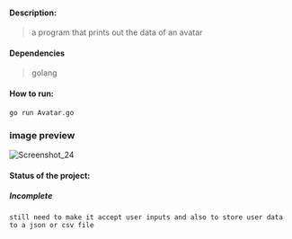 #### Description:
 > a program that prints out the data of an avatar

#### Dependencies
> golang


#### How to run:
```go run Avatar.go```

### image preview    
![Screenshot_24](https://user-images.githubusercontent.com/71889751/136706185-525d9a38-9ddf-4703-9cdb-60e01f530904.png)




#### Status of the project:
##### Incomplete
    still need to make it accept user inputs and also to store user data to a json or csv file
